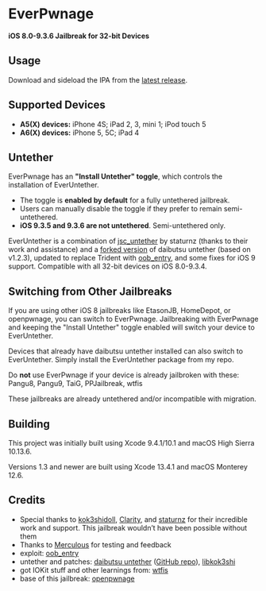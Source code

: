 # EverPwnage

**iOS 8.0-9.3.6 Jailbreak for 32-bit Devices**

## Usage

Download and sideload the IPA from the [latest release](https://github.com/LukeZGD/EverPwnage/releases/latest).

## Supported Devices

- **A5(X) devices:** iPhone 4S; iPad 2, 3, mini 1; iPod touch 5
- **A6(X) devices:** iPhone 5, 5C; iPad 4

## Untether

EverPwnage has an **"Install Untether" toggle**, which controls the installation of EverUntether.

- The toggle is **enabled by default** for a fully untethered jailbreak.
- Users can manually disable the toggle if they prefer to remain semi-untethered.
- **iOS 9.3.5 and 9.3.6 are not untethered**. Semi-untethered only.

EverUntether is a combination of [jsc_untether](https://github.com/staturnzz/jsc_untether) by staturnz (thanks to their work and assistance) and a [forked version](https://github.com/LukeZGD/daibutsu) of daibutsu untether (based on v1.2.3), updated to replace Trident with [oob_entry](https://github.com/staturnzz/oob_entry), and some fixes for iOS 9 support. Compatible with all 32-bit devices on iOS 8.0-9.3.4.

## Switching from Other Jailbreaks

If you are using other iOS 8 jailbreaks like EtasonJB, HomeDepot, or openpwnage, you can switch to EverPwnage. Jailbreaking with EverPwnage and keeping the "Install Untether" toggle enabled will switch your device to EverUntether.

Devices that already have daibutsu untether installed can also switch to EverUntether. Simply install the EverUntether package from my repo.

Do **not** use EverPwnage if your device is already jailbroken with these: Pangu8, Pangu9, TaiG, PPJailbreak, wtfis

These jailbreaks are already untethered and/or incompatible with migration.

## Building

This project was initially built using Xcode 9.4.1/10.1 and macOS High Sierra 10.13.6.

Versions 1.3 and newer are built using Xcode 13.4.1 and macOS Monterey 12.6.

## Credits

- Special thanks to [kok3shidoll](https://github.com/kok3shidoll/), [Clarity](https://github.com/TheRealClarity/), and [staturnz](https://github.com/staturnzz/) for their incredible work and support. This jailbreak wouldn’t have been possible without them
- Thanks to [Merculous](https://github.com/Merculous) for testing and feedback
- exploit: [oob_entry](https://github.com/staturnzz/oob_entry)
- untether and patches: [daibutsu untether](https://kok3shidoll.github.io/info/jp.daibutsu.untether841/indexv2.html) ([GitHub repo](https://github.com/kok3shidoll/daibutsu)), [libkok3shi](https://github.com/kok3shidoll/libkok3shi)
- got IOKit stuff and other learnings from: [wtfis](https://github.com/TheRealClarity/wtfis)
- base of this jailbreak: [openpwnage](https://github.com/0xilis/openpwnage)
